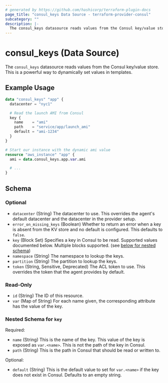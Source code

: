 ```yaml
---
# generated by https://github.com/hashicorp/terraform-plugin-docs
page_title: "consul_keys Data Source - terraform-provider-consul"
subcategory: ""
description: |-
  The consul_keys datasource reads values from the Consul key/value store. This is a powerful way to dynamically set values in templates.
---
```


# consul_keys (Data Source)

The `consul_keys` datasource reads values from the Consul key/value store. This is a powerful way to dynamically set values in templates.

## Example Usage

```terraform
data "consul_keys" "app" {
  datacenter = "nyc1"

  # Read the launch AMI from Consul
  key {
    name    = "ami"
    path    = "service/app/launch_ami"
    default = "ami-1234"
  }
}

# Start our instance with the dynamic ami value
resource "aws_instance" "app" {
  ami = data.consul_keys.app.var.ami

  # ...
}
```

<!-- schema generated by tfplugindocs -->
## Schema

### Optional

- `datacenter` (String) The datacenter to use. This overrides the agent's default datacenter and the datacenter in the provider setup.
- `error_on_missing_keys` (Boolean) Whether to return an error when a key is absent from the KV store and no default is configured. This defaults to `false`.
- `key` (Block Set) Specifies a key in Consul to be read. Supported values documented below. Multiple blocks supported. (see [below for nested schema](#nestedblock--key))
- `namespace` (String) The namespace to lookup the keys.
- `partition` (String) The partition to lookup the keys.
- `token` (String, Sensitive, Deprecated) The ACL token to use. This overrides the token that the agent provides by default.

### Read-Only

- `id` (String) The ID of this resource.
- `var` (Map of String) For each name given, the corresponding attribute has the value of the key.

<a id="nestedblock--key"></a>
### Nested Schema for `key`

Required:

- `name` (String) This is the name of the key. This value of the key is exposed as `var.<name>`. This is not the path of the key in Consul.
- `path` (String) This is the path in Consul that should be read or written to.

Optional:

- `default` (String) This is the default value to set for `var.<name>` if the key does not exist in Consul. Defaults to an empty string.
